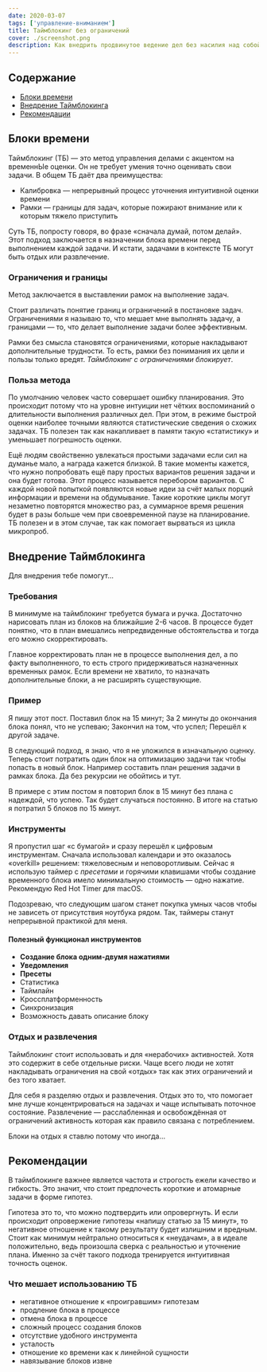 ```yaml
---
date: 2020-03-07
tags: ['управление-вниманием']
title: Таймблокинг без ограничений
cover: ./screenshot.png
description: Как внедрить продвинутое ведение дел без насилия над собой
---
```


## Содержание

- [Блоки времени](#блоки-времени)
- [Внедрение Таймблокинга](#внедрение-таймблокинга)
- [Рекомендации](#рекомендации)

## Блоки времени

Таймблокинг (ТБ) — это метод управления делами с акцентом на временнЫе оценки. Он не требует умения точно оценивать свои задачи. В общем ТБ даёт два преимущества:

- Калибровка — непрерывный процесс уточнения интуитивной оценки времени
- Рамки — границы для задач, которые пожирают внимание или к которым тяжело приступить

Суть ТБ, попросту говоря, во фразе «сначала думай, потом делай». Этот подход заключается в назначении блока времени перед выполнением каждой задачи. И кстати, задачами в контексте ТБ могут быть отдых или развлечение.

### Ограничения и границы

Метод заключается в выставлении рамок на выполнение задач.

Стоит различать понятие границ и ограничений в постановке задач. Ограничениями я называю то, что мешает мне выполнять задачу, а границами — то, что делает выполнение задачи более эффективным.

Рамки без смысла становятся ограничениями, которые накладывают дополнительные трудности. То есть, рамки без понимания их цели и пользы только вредят. _Таймблокинг с ограничениями блокирует_.

### Польза метода

По умолчанию человек часто совершает ошибку планирования. Это происходит потому что на уровне интуиции нет чётких воспоминаний о длительности выполнения различных дел. При этом, в режиме быстрой оценки наиболее точными являются статистические сведения о схожих задачах. ТБ полезен так как накапливает в памяти такую «статистику» и уменьшает погрешность оценки.

Ещё людям свойственно увлекаться простыми задачами если сил на думанье мало, а награда кажется близкой. В такие моменты кажется, что нужно попробовать ещё пару простых вариантов решения задачи и она будет готова. Этот процесс называется перебором вариантов. С каждой новой попыткой появляются новые идеи за счёт малых порций информации и времени на обдумывание. Такие короткие циклы могут незаметно повторятся множество раз, а суммарное время решения будет в разы больше чем при своевременной паузе на планирование. ТБ полезен и в этом случае, так как помогает вырваться из цикла микропроб.

## Внедрение Таймблокинга

Для внедрения тебе помогут...

### Требования

В минимуме на таймблокинг требуется бумага и ручка. Достаточно нарисовать план из блоков на ближайшие 2-6 часов. В процессе будет понятно, что в план вмешались непредвиденные обстоятельства и тогда его можно скорректировать.

Главное корректировать план не в процессе выполнения дел, а по факту выполненного, то есть строго придерживаться назначенных временных рамок. Если времени не хватило, то назначать дополнительные блоки, а не расширять существующие.

### Пример

Я пишу этот пост. Поставил блок на 15 минут; За 2 минуты до окончания блока понял, что не успеваю; Закончил на том, что успел; Перешёл к другой задаче.

В следующий подход, я знаю, что я не уложился в изначальную оценку. Теперь стоит потратить один блок на оптимизацию задачи так чтобы попасть в новый блок. Например составить план решения задачи в рамках блока. Да без рекурсии не обойтись и тут.

В примере с этим постом я повторил блок в 15 минут без плана с надеждой, что успею. Так будет случаться постоянно. В итоге на статью я потратил 5 блоков по 15 минут.

### Инструменты

Я пропустил шаг «с бумагой» и сразу перешёл к цифровым инструментам. Сначала использовал календари и это оказалось «overkill» решением: тяжеловесным и неповоротливым. Сейчас я использую таймер с _пресетами_ и горячими клавишами чтобы создание временного блока имело минимальную стоимость — одно нажатие. Рекомендую Red Hot Timer для macOS.

Подозреваю, что следующим шагом станет покупка умных часов чтобы не зависеть от присутствия ноутбука рядом. Так, таймеры станут непрерывной практикой для меня.

#### Полезный функционал инструментов

- **Создание блока одним-двумя нажатиями**
- **Уведомления**
- **Пресеты**
- Статистика
- Таймлайн
- Кроссплатформенность
- Синхронизация
- Возможность давать описание блоку

### Отдых и развлечения

Таймблокинг стоит использовать и для «нерабочих» активностей. Хотя это содержит в себе отдельные риски. Чаще всего люди не хотят накладывать ограничения на свой «отдых» так как этих ограничений и без того хватает.

Для себя я разделяю отдых и развлечения. Отдых это то, что помогает мне лучше концентрироваться на задачах и чаще испытывать поточное состояние. Развлечение — расслабленная и освобождённая от ограничений активность которая как правило связана с потреблением.

Блоки на отдых я ставлю потому что иногда...

## Рекомендации

В таймблокинге важнее является частота и строгость ежели качество и гибкость. Это значит, что стоит предпочесть короткие и атомарные задачи в форме гипотез.

Гипотеза это то, что можно подтвердить или опровергнуть. И если происходит опровержение гипотезы «напишу статью за 15 минут», то негативное отношение к такому результату будет излишним и вредным. Стоит как минимум нейтрально относиться к «неудачам», а в идеале положительно, ведь произошла сверка с реальностью и уточнение плана. Именно за счёт такого подхода тренируется интуитивная точность оценок.

### Что мешает использованию ТБ

- негативное отношение к «проигравшим» гипотезам
- продление блока в процессе
- отмена блока в процессе
- сложный процесс создания блоков 
- отсутствие удобного инструмента
- усталость
- отношение ко времени как к линейной сущности
- навязывание блоков извне